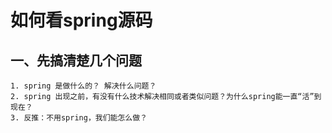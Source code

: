 # 如何看spring源码

## 一、先搞清楚几个问题

    1. spring 是做什么的？ 解决什么问题？
    2. spring 出现之前，有没有什么技术解决相同或者类似问题？为什么spring能一直“活”到现在？
    3. 反推：不用spring，我们能怎么做？